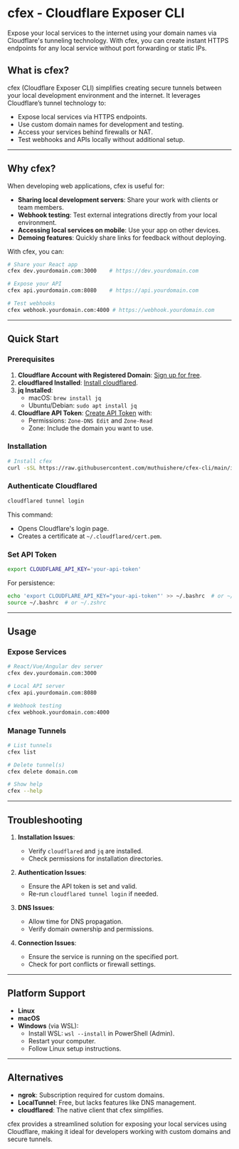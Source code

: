 # cfex - Cloudflare Exposer CLI

Expose your local services to the internet using your domain names via Cloudflare's tunneling technology. With cfex, you can create instant HTTPS endpoints for any local service without port forwarding or static IPs.

## What is cfex?

cfex (Cloudflare Exposer CLI) simplifies creating secure tunnels between your local development environment and the internet. It leverages Cloudflare’s tunnel technology to:
- Expose local services via HTTPS endpoints.
- Use custom domain names for development and testing.
- Access your services behind firewalls or NAT.
- Test webhooks and APIs locally without additional setup.

---

## Why cfex?

When developing web applications, cfex is useful for:
- **Sharing local development servers**: Share your work with clients or team members.
- **Webhook testing**: Test external integrations directly from your local environment.
- **Accessing local services on mobile**: Use your app on other devices.
- **Demoing features**: Quickly share links for feedback without deploying.

With cfex, you can:
```bash
# Share your React app
cfex dev.yourdomain.com:3000    # https://dev.yourdomain.com

# Expose your API
cfex api.yourdomain.com:8080    # https://api.yourdomain.com

# Test webhooks
cfex webhook.yourdomain.com:4000 # https://webhook.yourdomain.com
```

---

## Quick Start

### Prerequisites
1. **Cloudflare Account with Registered Domain**: [Sign up for free](https://dash.cloudflare.com/).
2. **cloudflared Installed**: [Install cloudflared](https://developers.cloudflare.com/cloudflare-one/connections/connect-apps/install-and-setup/installation/).
3. **jq Installed**:
   - macOS: `brew install jq`
   - Ubuntu/Debian: `sudo apt install jq`
4. **Cloudflare API Token**: [Create API Token](https://dash.cloudflare.com/profile/api-tokens) with:
   - Permissions: `Zone-DNS Edit` and `Zone-Read`
   - Zone: Include the domain you want to use.

### Installation
```bash
# Install cfex
curl -sSL https://raw.githubusercontent.com/muthuishere/cfex-cli/main/install.sh | bash
```

### Authenticate Cloudflared
```bash
cloudflared tunnel login
```
This command:
- Opens Cloudflare's login page.
- Creates a certificate at `~/.cloudflared/cert.pem`.

### Set API Token
```bash
export CLOUDFLARE_API_KEY='your-api-token'
```
For persistence:
```bash
echo 'export CLOUDFLARE_API_KEY="your-api-token"' >> ~/.bashrc  # or ~/.zshrc
source ~/.bashrc  # or ~/.zshrc
```

---

## Usage

### Expose Services
```bash
# React/Vue/Angular dev server
cfex dev.yourdomain.com:3000

# Local API server
cfex api.yourdomain.com:8080

# Webhook testing
cfex webhook.yourdomain.com:4000
```

### Manage Tunnels
```bash
# List tunnels
cfex list

# Delete tunnel(s)
cfex delete domain.com

# Show help
cfex --help
```

---

## Troubleshooting

1. **Installation Issues**:
   - Verify `cloudflared` and `jq` are installed.
   - Check permissions for installation directories.

2. **Authentication Issues**:
   - Ensure the API token is set and valid.
   - Re-run `cloudflared tunnel login` if needed.

3. **DNS Issues**:
   - Allow time for DNS propagation.
   - Verify domain ownership and permissions.

4. **Connection Issues**:
   - Ensure the service is running on the specified port.
   - Check for port conflicts or firewall settings.

---

## Platform Support
- **Linux**
- **macOS**
- **Windows** (via WSL):
  - Install WSL: `wsl --install` in PowerShell (Admin).
  - Restart your computer.
  - Follow Linux setup instructions.

---

## Alternatives
- **ngrok**: Subscription required for custom domains.
- **LocalTunnel**: Free, but lacks features like DNS management.
- **cloudflared**: The native client that cfex simplifies.

cfex provides a streamlined solution for exposing your local services using Cloudflare, making it ideal for developers working with custom domains and secure tunnels.
